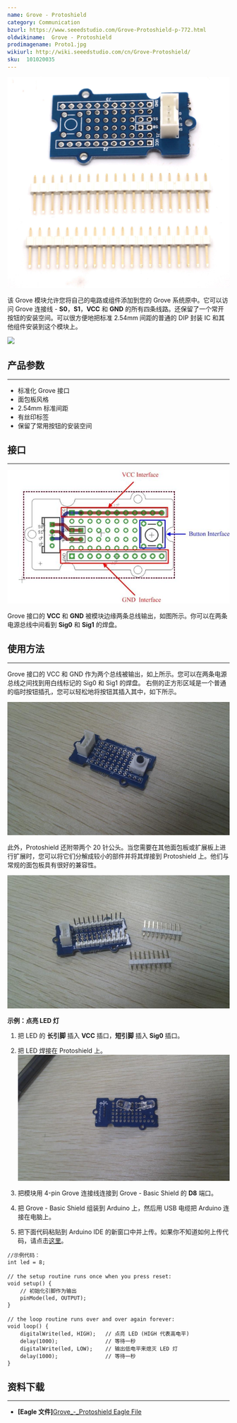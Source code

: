 ```yaml
---
name: Grove - Protoshield
category: Communication
bzurl: https://www.seeedstudio.com/Grove-Protoshield-p-772.html
oldwikiname:  Grove - Protoshield
prodimagename: Proto1.jpg
wikiurl: http://wiki.seeedstudio.com/cn/Grove-Protoshield/
sku:  101020035
---
```

![](https://github.com/SeeedDocument/Grove-Protoshield/raw/master/img/Proto1.jpg)

该 Grove 模块允许您将自己的电路或组件添加到您的 Grove 系统原中。它可以访问 Grove 连接线 - **S0**，**S1**，**VCC** 和 **GND** 的所有四条线路。还保留了一个常开按钮的安装空间。可以很方便地把标准 2.54mm 间距的普通的 DIP 封装 IC 和其他组件安装到这个模块上。

[![](https://github.com/SeeedDocument/wiki_chinese/raw/master/docs/images/click_to_buy.PNG)](https://item.taobao.com/item.htm?spm=a1z10.3-c.w4002-11172317909.11.45a7b93mjl5aJ&id=534675965071)

##  产品参数
---
*   标准化 Grove 接口
*   面包板风格
*   2.54mm 标准间距
*   有丝印标签
*   保留了常用按钮的安装空间

##  接口
---
![](https://github.com/SeeedDocument/Grove-Protoshield/raw/master/img/Grove-Protoshield_Interface_1.jpg)

Grove 接口的 **VCC** 和 **GND** 被模块边缘两条总线输出，如图所示。你可以在两条电源总线中间看到 **Sig0** 和 **Sig1** 的焊盘。

##  使用方法
---
Grove 接口的 VCC 和 GND 作为两个总线被输出，如上所示。您可以在两条电源总线之间找到用白线标记的 Sig0 和 Sig1 的焊盘。
右侧的正方形区域是一个普通的临时按钮插孔，您可以轻松地将按钮其插入其中，如下所示。

![](https://github.com/SeeedDocument/Grove-Protoshield/raw/master/img/Protoshield1.jpg)

此外，Protoshield 还附带两个 20 针公头。当您需要在其他面包板或扩展板上进行扩展时，您可以将它们分解成较小的部件并将其焊接到 Protoshield 上。他们与常规的面包板具有很好的兼容性。

![](https://github.com/SeeedDocument/Grove-Protoshield/raw/master/img/Protoshield2.jpg)

**示例：点亮 LED 灯**

1. 把 LED 的 **长引脚** 插入 **VCC** 插口，**短引脚** 插入 **Sig0** 插口。

2. 把 LED 焊接在 Protoshield 上。
![](https://github.com/SeeedDocument/Grove-Protoshield/raw/master/img/Proshield3.jpg)

3. 把模块用 4-pin Grove 连接线连接到 Grove - Basic Shield 的 **D8** 端口。

4. 把 Grove - Basic Shield 组装到 Arduino 上，然后用 USB 电缆把 Arduino 连接在电脑上。

5. 把下面代码粘贴到 Arduino IDE 的新窗口中并上传。如果你不知道如何上传代码，请点击[这里](http://wiki.seeedstudio.com/wiki/Upload_Code)。

```
//示例代码：
int led = 8;

// the setup routine runs once when you press reset:
void setup() {
    // 初始化引脚作为输出
    pinMode(led, OUTPUT);
}

// the loop routine runs over and over again forever:
void loop() {
    digitalWrite(led, HIGH);   // 点亮 LED (HIGH 代表高电平)
    delay(1000);               // 等待一秒
    digitalWrite(led, LOW);    // 输出低电平来熄灭 LED 灯
    delay(1000);               // 等待一秒
}
```

##  资料下载
---
- **[Eagle 文件]**[Grove_-_Protoshield Eagle File](https://github.com/SeeedDocument/Grove-Protoshield/raw/master/res/Grove-Protoshield_v1.0_Source_File.zip)
